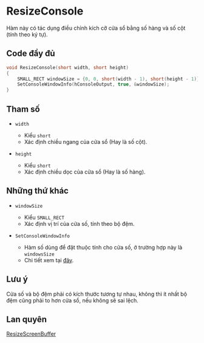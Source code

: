# **ResizeConsole**

Hàm này có tác dụng điều chỉnh kích cỡ cửa sổ bằng số hàng và số cột (tính theo ký tự).

## Code đầy đủ

```cpp
void ResizeConsole(short width, short height)
{
    SMALL_RECT windowSize = {0, 0, short(width - 1), short(height - 1)};
    SetConsoleWindowInfo(hConsoleOutput, true, &windowSize);
}
```

## Tham số

- `width`
  - Kiểu `short`
  - Xác định chiều ngang của cửa sổ (Hay là số cột).

- `height`
  - Kiểu `short`
  - Xác định chiều dọc của cửa sổ (Hay là số hàng).

## Những thứ khác

- `windowSize`
  - Kiểu `SMALL_RECT`
  - Xác định vị trí của cửa số, tính theo bộ đệm.

- `SetConsoleWindowInfo`
  - Hàm số dùng để đặt thuộc tính cho cửa số, ở trường hợp này là `windowsSize`
  - Chi tiết xem tại [đây](https://docs.microsoft.com/en-us/windows/console/setconsolewindowinfo).

## Lưu ý

Cửa số và bộ đệm phải có kích thước tương tự nhau, không thì ít nhất bộ đệm cũng phải to hơn cửa sổ, nếu không sẽ sai lệch.

## Lan quyên

[ResizeScreenBuffer](ResizeScreenBuffer.md)
